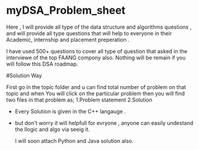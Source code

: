 # myDSA_Problem_sheet
Here , I will provide all type of the data structure and algorithms questions ,
and  will provide all type questions that will help to everyone in their Academic, internship and placement preperation .

I have used 500+ questions to cover all type of question that asked in the interviewe of the top FAANG compony also.
Nothing will be remain if you will follow this DSA roadmap.


#Solution Way

First go in the topic folder and u can find total number of problem on that topic and when You will click on the particular problem then you will find two files in that problem as;
  1.Problem statement
  2.Solution

* Every Solution is given in the C++ langauge .
* but don't worry it will helpfull for evryone , anyone can easily undestand the llogic and algo via seeig it.

  I will soon attach Python and Java solution also.
